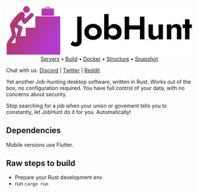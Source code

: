 <p align="center">
  <img src="logo/vector/default-monochrome.svg" alt="JobHunt - A job hunting software"><br>
  <a href="#free-public-servers">Servers</a> •
  <a href="#raw-steps-to-build">Build</a> •
  <a href="#how-to-build-with-docker">Docker</a> •
  <a href="#file-structure">Structure</a> •
  <a href="#snapshot">Snapshot</a><br>
  </p>

Chat with us: [Discord](https://discord.gg/cKpENSUZtc) | [Twitter](https://twitter.com/tacaly) | [Reddit](https://www.reddit.com/r/tacaly)


Yet another Job-hunting desktop software, written in Rust. Works out of the box, no configuration required. You have full control of your data, with no concerns about security. 

Stop searching for a job when your union or govement tells you to constantly, let JobHunt do it for you. Automatically!
## Dependencies

Mobile versions use Flutter.

## Raw steps to build

- Prepare your Rust development env
- run `cargo run`

